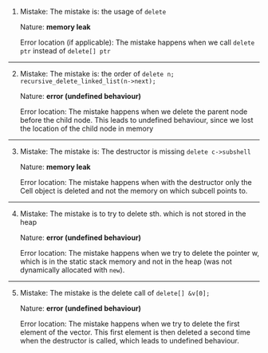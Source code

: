 1. Mistake: The mistake is: the usage of ``delete``
  
   Nature: **memory leak**
  
   Error location (if applicable): The mistake happens when we call ``delete ptr`` instead of ``delete[] ptr``

---

2. Mistake: The mistake is: the order of ``delete n;
        recursive_delete_linked_list(n->next);``
  
   Nature: **error (undefined behaviour)**
  
   Error location: The mistake happens when we delete the parent node before the child node. This leads to undefined behaviour, since we lost the location of the child node in memory
---
3. Mistake: The mistake is: The destructor is missing ``delete c->subshell``
  
   Nature: **memory leak**
  
   Error location: The mistake happens when with the destructor only the Cell object is deleted and not the memory on which subcell points to.
---
4. Mistake: The mistake is to try to delete sth. which is not stored in the heap
  
   Nature: **error (undefined behaviour)**
  
   Error location: The mistake happens when we try to delete the pointer w, which is in the static stack memory and not in the heap (was not dynamically allocated with ``new``).

---
5. Mistake: The mistake is the delete call of ``delete[] &v[0];``
  
   Nature: **error (undefined behaviour)**
  
   Error location: The mistake happens when we try to delete the first element of the vector. This first element is then deleted a second time when the destructor is called, which leads to undefined behaviour.